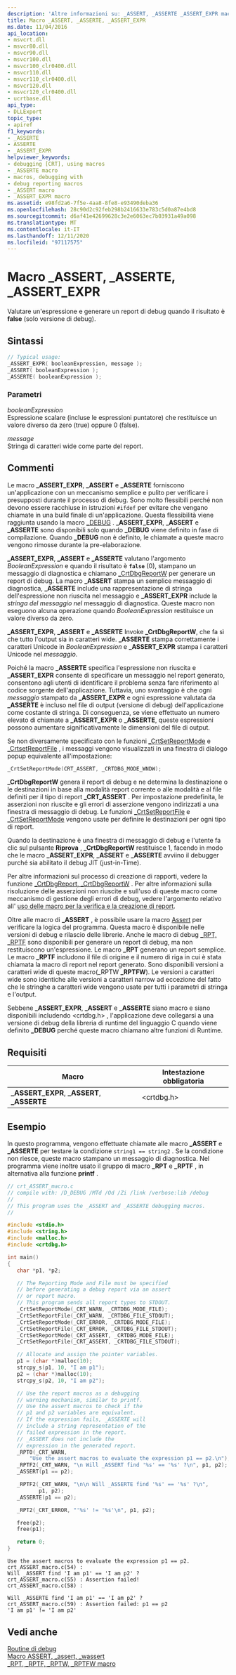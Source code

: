 ```yaml
---
description: 'Altre informazioni su: _ASSERT, _ASSERTE _ASSERT_EXPR macro'
title: Macro _ASSERT, _ASSERTE, _ASSERT_EXPR
ms.date: 11/04/2016
api_location:
- msvcrt.dll
- msvcr80.dll
- msvcr90.dll
- msvcr100.dll
- msvcr100_clr0400.dll
- msvcr110.dll
- msvcr110_clr0400.dll
- msvcr120.dll
- msvcr120_clr0400.dll
- ucrtbase.dll
api_type:
- DLLExport
topic_type:
- apiref
f1_keywords:
- _ASSERTE
- ASSERTE
- _ASSERT_EXPR
helpviewer_keywords:
- debugging [CRT], using macros
- _ASSERTE macro
- macros, debugging with
- debug reporting macros
- _ASSERT macro
- _ASSERT_EXPR macro
ms.assetid: e98fd2a6-7f5e-4aa8-8fe8-e93490deba36
ms.openlocfilehash: 28c90d2c92feb298b2416633e783c5d0a87e4bd8
ms.sourcegitcommit: d6af41e42699628c3e2e6063ec7b03931a49a098
ms.translationtype: MT
ms.contentlocale: it-IT
ms.lasthandoff: 12/11/2020
ms.locfileid: "97117575"
---
```

# <a name="_assert-_asserte-_assert_expr-macros"></a>Macro _ASSERT, _ASSERTE, _ASSERT_EXPR

Valutare un'espressione e generare un report di debug quando il risultato è **false** (solo versione di debug).

## <a name="syntax"></a>Sintassi

```C
// Typical usage:
_ASSERT_EXPR( booleanExpression, message );
_ASSERT( booleanExpression );
_ASSERTE( booleanExpression );
```

### <a name="parameters"></a>Parametri

*booleanExpression*<br/>
Espressione scalare (incluse le espressioni puntatore) che restituisce un valore diverso da zero (true) oppure 0 (false).

*message*<br/>
Stringa di caratteri wide come parte del report.

## <a name="remarks"></a>Commenti

Le macro **_ASSERT_EXPR**, **_ASSERT** e **_ASSERTE** forniscono un'applicazione con un meccanismo semplice e pulito per verificare i presupposti durante il processo di debug. Sono molto flessibili perché non devono essere racchiuse in istruzioni `#ifdef` per evitare che vengano chiamate in una build finale di un'applicazione. Questa flessibilità viene raggiunta usando la macro [_DEBUG](../../c-runtime-library/debug.md) . **_ASSERT_EXPR**, **_ASSERT** e **_ASSERTE** sono disponibili solo quando **_DEBUG** viene definito in fase di compilazione. Quando **_DEBUG** non è definito, le chiamate a queste macro vengono rimosse durante la pre-elaborazione.

**_ASSERT_EXPR**, **_ASSERT** e **_ASSERTE** valutano l'argomento *BooleanExpression* e quando il risultato è **`false`** (0), stampano un messaggio di diagnostica e chiamano [_CrtDbgReportW](crtdbgreport-crtdbgreportw.md) per generare un report di debug. La macro **_ASSERT** stampa un semplice messaggio di diagnostica,  **_ASSERTE** include una rappresentazione di stringa dell'espressione non riuscita nel messaggio e **_ASSERT_EXPR** include la *stringa del messaggio nel* messaggio di diagnostica. Queste macro non eseguono alcuna operazione quando *BooleanExpression* restituisce un valore diverso da zero.

**_ASSERT_EXPR**, **_ASSERT** e **_ASSERTE** Invoke **_CrtDbgReportW**, che fa sì che tutto l'output sia in caratteri wide. **_ASSERTE** stampa correttamente i caratteri Unicode in *BooleanExpression* e **_ASSERT_EXPR** stampa i caratteri Unicode nel *messaggio*.

Poiché la macro **_ASSERTE** specifica l'espressione non riuscita e **_ASSERT_EXPR** consente di specificare un messaggio nel report generato, consentono agli utenti di identificare il problema senza fare riferimento al codice sorgente dell'applicazione. Tuttavia, uno svantaggio è che ogni *messaggio* stampato da **_ASSERT_EXPR** e ogni espressione valutata da **_ASSERTE** è incluso nel file di output (versione di debug) dell'applicazione come costante di stringa. Di conseguenza, se viene effettuato un numero elevato di chiamate a **_ASSERT_EXPR** o **_ASSERTE**, queste espressioni possono aumentare significativamente le dimensioni del file di output.

Se non diversamente specificato con le funzioni [_CrtSetReportMode](crtsetreportmode.md) e [_CrtsetReportFile](crtsetreportfile.md) , i messaggi vengono visualizzati in una finestra di dialogo popup equivalente all'impostazione:

```C
_CrtSetReportMode(CRT_ASSERT, _CRTDBG_MODE_WNDW);
````

**_CrtDbgReportW** genera il report di debug e ne determina la destinazione o le destinazioni in base alla modalità report corrente o alle modalità e al file definiti per il tipo di report **_CRT_ASSERT** . Per impostazione predefinita, le asserzioni non riuscite e gli errori di asserzione vengono indirizzati a una finestra di messaggio di debug. Le funzioni [_CrtSetReportFile](crtsetreportmode.md) e [_CrtSetReportMode](crtsetreportfile.md) vengono usate per definire le destinazioni per ogni tipo di report.

Quando la destinazione è una finestra di messaggio di debug e l'utente fa clic sul pulsante **Riprova** , **_CrtDbgReportW** restituisce 1, facendo in modo che le macro **_ASSERT_EXPR**, **_ASSERT** e **_ASSERTE** avviino il debugger purché sia abilitato il debug JIT (just-in-Time).

Per altre informazioni sul processo di creazione di rapporti, vedere la funzione [_CrtDbgReport, _CrtDbgReportW](crtdbgreport-crtdbgreportw.md) . Per altre informazioni sulla risoluzione delle asserzioni non riuscite e sull'uso di queste macro come meccanismo di gestione degli errori di debug, vedere l'argomento relativo all' [uso delle macro per la verifica e la creazione di report](/visualstudio/debugger/macros-for-reporting).

Oltre alle macro di **_ASSERT** , è possibile usare la macro [Assert](assert-macro-assert-wassert.md) per verificare la logica del programma. Questa macro è disponibile nelle versioni di debug e rilascio delle librerie. Anche le macro di debug [_RPT, _RPTF](rpt-rptf-rptw-rptfw-macros.md) sono disponibili per generare un report di debug, ma non restituiscono un'espressione. Le macro **_RPT** generano un report semplice. Le macro **_RPTF** includono il file di origine e il numero di riga in cui è stata chiamata la macro di report nel report generato. Sono disponibili versioni a caratteri wide di queste macro(_RPTW **_RPTFW**). Le versioni a caratteri wide sono identiche alle versioni a caratteri narrow ad eccezione del fatto che le stringhe a caratteri wide vengono usate per tutti i parametri di stringa e l'output.

Sebbene **_ASSERT_EXPR**, **_ASSERT** e **_ASSERTE** siano macro e siano disponibili includendo \<crtdbg.h> , l'applicazione deve collegarsi a una versione di debug della libreria di runtime del linguaggio C quando viene definito **_DEBUG** perché queste macro chiamano altre funzioni di Runtime.

## <a name="requirements"></a>Requisiti

|Macro|Intestazione obbligatoria|
|-----------|---------------------|
|**_ASSERT_EXPR**, **_ASSERT**, **_ASSERTE**|\<crtdbg.h>|

## <a name="example"></a>Esempio

In questo programma, vengono effettuate chiamate alle macro **_ASSERT** e **_ASSERTE** per testare la condizione `string1 == string2` . Se la condizione non riesce, queste macro stampano un messaggio di diagnostica. Nel programma viene inoltre usato il gruppo di macro **_RPT** e **_RPTF** , in alternativa alla funzione **printf** .

```C
// crt_ASSERT_macro.c
// compile with: /D_DEBUG /MTd /Od /Zi /link /verbose:lib /debug
//
// This program uses the _ASSERT and _ASSERTE debugging macros.
//

#include <stdio.h>
#include <string.h>
#include <malloc.h>
#include <crtdbg.h>

int main()
{
   char *p1, *p2;

   // The Reporting Mode and File must be specified
   // before generating a debug report via an assert
   // or report macro.
   // This program sends all report types to STDOUT.
   _CrtSetReportMode(_CRT_WARN, _CRTDBG_MODE_FILE);
   _CrtSetReportFile(_CRT_WARN, _CRTDBG_FILE_STDOUT);
   _CrtSetReportMode(_CRT_ERROR, _CRTDBG_MODE_FILE);
   _CrtSetReportFile(_CRT_ERROR, _CRTDBG_FILE_STDOUT);
   _CrtSetReportMode(_CRT_ASSERT, _CRTDBG_MODE_FILE);
   _CrtSetReportFile(_CRT_ASSERT, _CRTDBG_FILE_STDOUT);

   // Allocate and assign the pointer variables.
   p1 = (char *)malloc(10);
   strcpy_s(p1, 10, "I am p1");
   p2 = (char *)malloc(10);
   strcpy_s(p2, 10, "I am p2");

   // Use the report macros as a debugging
   // warning mechanism, similar to printf.
   // Use the assert macros to check if the
   // p1 and p2 variables are equivalent.
   // If the expression fails, _ASSERTE will
   // include a string representation of the
   // failed expression in the report.
   // _ASSERT does not include the
   // expression in the generated report.
   _RPT0(_CRT_WARN,
       "Use the assert macros to evaluate the expression p1 == p2.\n");
   _RPTF2(_CRT_WARN, "\n Will _ASSERT find '%s' == '%s' ?\n", p1, p2);
   _ASSERT(p1 == p2);

   _RPTF2(_CRT_WARN, "\n\n Will _ASSERTE find '%s' == '%s' ?\n",
          p1, p2);
   _ASSERTE(p1 == p2);

   _RPT2(_CRT_ERROR, "'%s' != '%s'\n", p1, p2);

   free(p2);
   free(p1);

   return 0;
}
```

```Output
Use the assert macros to evaluate the expression p1 == p2.
crt_ASSERT_macro.c(54) :
Will _ASSERT find 'I am p1' == 'I am p2' ?
crt_ASSERT_macro.c(55) : Assertion failed!
crt_ASSERT_macro.c(58) :

Will _ASSERTE find 'I am p1' == 'I am p2' ?
crt_ASSERT_macro.c(59) : Assertion failed: p1 == p2
'I am p1' != 'I am p2'
```

## <a name="see-also"></a>Vedi anche

[Routine di debug](../../c-runtime-library/debug-routines.md)<br/>
[Macro ASSERT, _assert, _wassert](assert-macro-assert-wassert.md)<br/>
[_RPT, _RPTF, _RPTW, _RPTFW macro](rpt-rptf-rptw-rptfw-macros.md)<br/>
